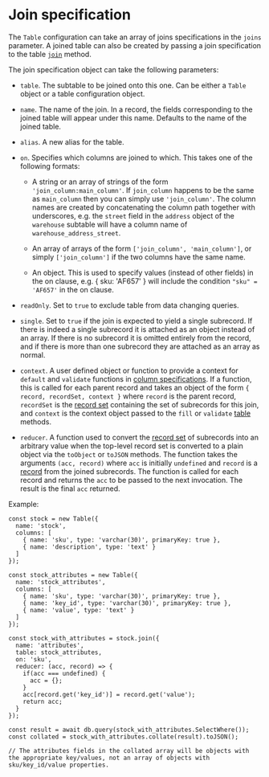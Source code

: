# Join specification

The `Table` configuration can take an array of joins specifications in the `joins` parameter. A joined table can also be created by passing a join specification
to the table [`join`](./table.md#join) method.

The join specification object can take the following parameters:

* `table`. The subtable to be joined onto this one. Can be either a `Table` object or a table configuration object.

* `name`. The name of the join. In a record, the fields corresponding to the joined table will appear under this name. Defaults to the name of the joined table.

* `alias`. A new alias for the table.

* `on`. Specifies which columns are joined to which. This takes one of the following formats:

  * A string or an array of strings of the form `'join_column:main_column'`. If `join_column` happens to be the same as `main_column` then you can simply use
  `'join_column'`. The column names are created by concatenating the column path together with underscores, e.g. the `street` field in the `address` object of the
  `warehouse` subtable will have a column name of `warehouse_address_street`.

  * An array of arrays of the form `['join_column', 'main_column']`, or simply `['join_column']` if the two columns have the same name.

  * An object. This is used to specify values (instead of other fields) in the on clause, e.g. { sku: 'AF657' } will include the condition `"sku" = 'AF657'` in the on clause.

* `readOnly`. Set to `true` to exclude table from data changing queries.

* `single`. Set to `true` if the join is expected to yield a single subrecord. If there is indeed a single subrecord it is attached as an object instead of an array.
 If there is no subrecord it is omitted entirely from the record, and if there is more than one subrecord they are attached as an array as normal.

* `context`. A user defined object or function to provide a context for `default` and `validate` functions in [column specifications](./column-spec.md). If a function,
 this is called for each parent record and takes an object of the form `{ record, recordSet, context }` where `record` is the parent record, `recordSet` is the
 [record set](./record-set.md) containing the set of subrecords for this join, and `context` is the context object passed to the `fill` or `validate` [table](./table.md)
 methods.

* `reducer`. A function used to convert the [record set](./record-set.md) of subrecords into an arbitrary value when the top-level record set is converted to a plain object
  via the `toObject` or `toJSON` methods. The function takes the arguments `(acc, record)` where `acc` is initially `undefined` and `record` is a [record](./record.md) from
  the joined subrecords. The function is called for each record and returns the `acc` to be passed to the next invocation. The result is the final `acc` returned.

Example:

```
const stock = new Table({
  name: 'stock',
  columns: [
    { name: 'sku', type: 'varchar(30)', primaryKey: true },
    { name: 'description', type: 'text' }
  ]
});

const stock_attributes = new Table({
  name: 'stock_attributes',
  columns: [
    { name: 'sku', type: 'varchar(30)', primaryKey: true },
    { name: 'key_id', type: 'varchar(30)', primaryKey: true },
    { name: 'value', type: 'text' }
  ]
});

const stock_with_attributes = stock.join({
  name: 'attributes',
  table: stock_attributes,
  on: 'sku',
  reducer: (acc, record) => {
    if(acc === undefined) {
      acc = {};
    }
    acc[record.get('key_id')] = record.get('value');
    return acc;
  }
});

const result = await db.query(stock_with_attributes.SelectWhere());
const collated = stock_with_attributes.collate(result).toJSON();

// The attributes fields in the collated array will be objects with the appropriate key/values, not an array of objects with sku/key_id/value properties.

```

